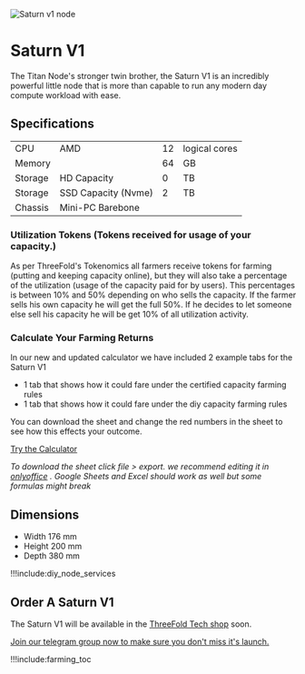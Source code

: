 ![Saturn v1 node](img/titan_side.jpg 'size=200')

# Saturn V1
The Titan Node's stronger twin brother, the Saturn V1 is an incredibly powerful little node that is more than capable to run any modern day compute workload with ease.


## Specifications

|         |                     |     |               |
| ------- | ------------------- | --- | ------------- |
| CPU     | AMD                 | 12  | logical cores |
| Memory  |                     | 64  | GB            |
| Storage | HD Capacity         | 0   | TB            |
| Storage | SSD Capacity (Nvme) | 2   | TB            |
| Chassis | Mini-PC Barebone    |     |               |


<!---
TODO: @despiegk No idea how to calculate this for the Saturn.

#### Carbon Double Win

- each CU & SU is being offset (by means of carbon credits) with 1 TFT (starting June 2021)
- this totals to 595 TFT for 5Y (happens month per month)
--->



### Utilization Tokens (Tokens received for usage of your capacity.)

As per ThreeFold's Tokenomics all farmers receive tokens for farming (putting and keeping capacity online), but they will also take a percentage of the utilization (usage of the capacity paid for by users). This percentages is between 10% and 50% depending on who sells the capacity. If the farmer sells his own capacity he will get the full 50%. If he decides to let someone else sell his capacity he will be get 10% of all utilization activity.


### Calculate Your Farming Returns
In our new and updated calculator we have included 2 example tabs for the Saturn V1
- 1 tab that shows how it could fare under the certified capacity farming rules
- 1 tab that shows how it could fare under the diy capacity farming rules

You can download the sheet and change the red numbers in the sheet to see how this effects your outcome.

[Try the Calculator](https://secure.threefold.me/sheet/#/2/sheet/view/bn9RY8qkB2QSvhNGnk+RNTqiz2YwVoZeGN+UrntDYhU/)

*To download the sheet click file > export. we recommend editing it in [onlyoffice](https://www.onlyoffice.com/) . Google Sheets and Excel should work as well but some formulas might break*

## Dimensions

* Width 176 mm
* Height 200 mm
* Depth 380 mm  

!!!include:diy_node_services

## Order A Saturn V1

The Saturn V1 will be available in the [ThreeFold Tech shop](https://shop.threefold.tech) soon.

[Join our telegram group now to make sure you don't miss it's launch.](https://t.me/threefold)




!!!include:farming_toc